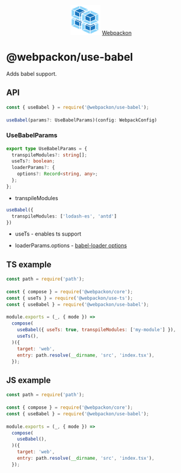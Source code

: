 <p align="center">
  <img src='https://raw.githubusercontent.com/AndTem/webpackon/master/images/logo.svg' height='80' width='80'>
  <a href="https://github.com/AndTem/webpackon#readme">Webpackon</a>
</p>

# @webpackon/use-babel

Adds babel support.

## API

```ts
const { useBabel } = require('@webpackon/use-babel');

useBabel(params?: UseBabelParams)(config: WebpackConfig)
```

### UseBabelParams
```ts
export type UseBabelParams = {
  transpileModules?: string[];
  useTs?: boolean;
  loaderParams?: {
    options?: Record<string, any>;
  };
};
```

 - transpileModules
```ts
useBabel({
  transpileModules: ['lodash-es', 'antd']
})
```

- useTs - enables ts support

- loaderParams.options - [babel-loader options](https://www.npmjs.com/package/babel-loader#Options)

## TS example

```js
const path = require('path');

const { compose } = require('@webpackon/core');
const { useTs } = require('@webpackon/use-ts');
const { useBabel } = require('@webpackon/use-babel');

module.exports = (_, { mode }) =>
  compose(
    useBabel({ useTs: true, transpileModules: ['my-module'] }),
    useTs(),
  )({
    target: 'web',
    entry: path.resolve(__dirname, 'src', 'index.tsx'),
  });
```

## JS example

```js
const path = require('path');

const { compose } = require('@webpackon/core');
const { useBabel } = require('@webpackon/use-babel');

module.exports = (_, { mode }) =>
  compose(
    useBabel(),
  )({
    target: 'web',
    entry: path.resolve(__dirname, 'src', 'index.tsx'),
  });
```

